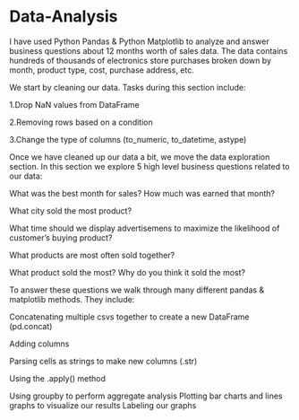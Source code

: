 # Data-Analysis
I have used Python Pandas & Python Matplotlib to analyze and answer business questions about 12 months worth of sales data. The data contains hundreds of thousands of electronics store purchases broken down by month, product type, cost, purchase address, etc.

We start by cleaning our data. Tasks during this section include:

1.Drop NaN values from DataFrame

2.Removing rows based on a condition

3.Change the type of columns (to_numeric, to_datetime, astype)

Once we have cleaned up our data a bit, we move the data exploration section. In this section we explore 5 high level business questions related to our data:

What was the best month for sales? How much was earned that month?

What city sold the most product?

What time should we display advertisemens to maximize the likelihood of customer’s buying product?

What products are most often sold together?

What product sold the most? Why do you think it sold the most?


To answer these questions we walk through many different pandas & matplotlib methods. They include:

Concatenating multiple csvs together to create a new DataFrame (pd.concat)

Adding columns

Parsing cells as strings to make new columns (.str)

Using the .apply() method

Using groupby to perform aggregate analysis
Plotting bar charts and lines graphs to visualize our results
Labeling our graphs
